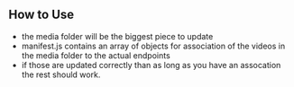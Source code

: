 ## How to Use

- the media folder will be the biggest piece to update
- manifest.js contains an array of objects for association of the videos in the media folder to the actual endpoints
- if those are updated correctly than as long as you have an assocation the rest should work.

